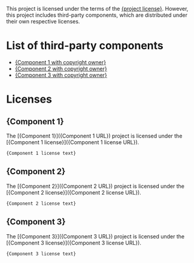 This project is licensed under the terms of the [{project license}](LICENSE).
However, this project includes third-party components, which are distributed under their own respective licenses.

# List of third-party components

- [{Component 1 with copyright owner}](#{component-1})
- [{Component 2 with copyright owner}](#{component-2})
- [{Component 3 with copyright owner}](#{component-3})

# Licenses

## {Component 1}

The [{Component 1}]({Component 1 URL}) project is licensed under the [{Component 1 license}]({Component 1 license URL}).

```text
{Component 1 license text}
```

## {Component 2}

The [{Component 2}]({Component 2 URL}) project is licensed under the [{Component 2 license}]({Component 2 license URL}).

```text
{Component 2 license text}
```

## {Component 3}

The [{Component 3}]({Component 3 URL}) project is licensed under the [{Component 3 license}]({Component 3 license URL}).

```text
{Component 3 license text}
```